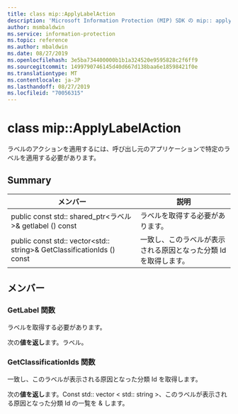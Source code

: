 ```yaml
---
title: class mip::ApplyLabelAction
description: 'Microsoft Information Protection (MIP) SDK の mip:: applylabelaction クラスについて説明します。'
author: msmbaldwin
ms.service: information-protection
ms.topic: reference
ms.author: mbaldwin
ms.date: 08/27/2019
ms.openlocfilehash: 3e5ba734400000b1b1a324520e9595828c2f6ff9
ms.sourcegitcommit: 1499790746145d40d667d138baa6e18598421f0e
ms.translationtype: MT
ms.contentlocale: ja-JP
ms.lasthandoff: 08/27/2019
ms.locfileid: "70056315"
---
```

# <a name="class-mipapplylabelaction"></a>class mip::ApplyLabelAction 
ラベルのアクションを適用するには、呼び出し元のアプリケーションで特定のラベルを適用する必要があります。
  
## <a name="summary"></a>Summary
 メンバー                        | 説明                                
--------------------------------|---------------------------------------------
public const std:: shared_ptr\<ラベル\>& getlabel () const  |  ラベルを取得する必要があります。
public const std:: vector\<std:: string\>& GetClassificationIds () const  |  一致し、このラベルが表示される原因となった分類 Id を取得します。
  
## <a name="members"></a>メンバー
  
### <a name="getlabel-function"></a>GetLabel 関数
ラベルを取得する必要があります。

  
次の**値を返し**ます。ラベル。
  
### <a name="getclassificationids-function"></a>GetClassificationIds 関数
一致し、このラベルが表示される原因となった分類 Id を取得します。

  
次の**値を返し**ます。Const std:: vector < std:: string >、このラベルが表示される原因となった分類 Id の一覧を & します。